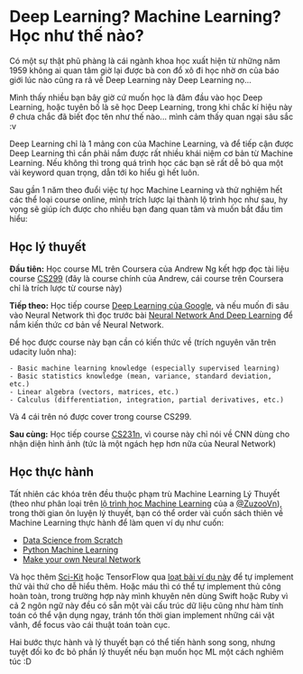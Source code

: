# Deep Learning? Machine Learning? Học như thế nào?

Có một sự thật phũ phàng là cái ngành khoa học xuất hiện từ những năm 1959 không ai quan tâm giờ lại được bà con đổ xô đi học nhờ ơn của báo giới lúc nào cũng ra rả về Deep Learning này Deep Learning nọ...

Mình thấy nhiều bạn bây giờ cứ muốn học là đâm đầu vào học Deep Learning, hoặc tuyên bố là sẽ học Deep Learning, trong khi chắc kí hiệu này $\theta$ chưa chắc đã biết đọc tên như thế nào... mình cảm thấy quan ngại sâu sắc :v 

Deep Learning chỉ là 1 mảng con của Machine Learning, và để tiếp cận được Deep Learning thì cần phải nắm được rất nhiều khái niệm cơ bản từ Machine Learning. Nếu không thì trong quá trình học các bạn sẽ rất dễ bỏ qua một vài keyword quan trọng, dẫn tới ko hiểu gì hết luôn.

Sau gần 1 năm theo đuổi việc tự học Machine Learning và thử nghiệm hết các thể loại course online, mình trích lược lại thành lộ trình học như sau, hy vọng sẽ giúp ích được cho nhiều bạn đang quan tâm và muốn bắt đầu tìm hiểu:

## Học lý thuyết

**Đầu tiên:** Học course ML trên Coursera của Andrew Ng kết hợp đọc tài liệu course [CS299](http://cs229.stanford.edu/) (đây là course chính của Andrew, cái course trên Coursera chỉ là trích lược từ course này)

**Tiếp theo:** Học tiếp course [Deep Learning của Google](https://www.udacity.com/course/deep-learning--ud730), và nếu muốn đi sâu vào Neural Network thì đọc trước bài [Neural Network And Deep Learning](http://neuralnetworksanddeeplearning.com/chap1.html) để nắm kiến thức cơ bản về Neural Network.

Để học được course này bạn cần có kiến thức về (trích nguyên văn trên udacity luôn nha):

```
- Basic machine learning knowledge (especially supervised learning)
- Basic statistics knowledge (mean, variance, standard deviation, etc.)
- Linear algebra (vectors, matrices, etc.)
- Calculus (differentiation, integration, partial derivatives, etc.)
```

Và 4 cái trên nó được cover trong course CS299.

**Sau cùng:**  Học tiếp course [CS231n](http://cs231n.stanford.edu/), vì course này chỉ nói về CNN dùng cho nhận diện hình ảnh (tức là một ngách hẹp hơn nữa của Neural Network)

## Học thực hành

Tất nhiên các khóa trên đều thuộc phạm trù Machine Learning Lý Thuyết (theo như phân loại trên [lộ trình học Machine Learning](https://daynhauhoc.com/t/lo-trinh-hoc-machine-learning-deep-learning-tu-dau-cho-cac-ban-lap-trinh-vien/37264) của a [@ZuzooVn](https://github.com/zuzoovn)), trong thời gian ôn luyện lý thuyết, bạn có thể order vài cuốn sách thiên về Machine Learning thực hành để làm quen ví dụ như cuốn:

- [Data Science from Scratch](https://www.amazon.com/Data-Science-Scratch-Principles-Python/dp/149190142X) 
- [Python Machine Learning](https://www.amazon.com/gp/product/1783555130/ref=pd_sim_14_2?ie=UTF8&psc=1&refRID=K6J013Z4FNHBS6S5YJ3Y)
- [Make your own Neural Network](https://www.amazon.com/Make-Your-Own-Neural-Network-ebook/dp/B01EER4Z4G/ref=sr_1_2?s=books&ie=UTF8&qid=1477850787&sr=1-2&keywords=neural+network)

Và học thêm [Sci-Kit](http://scikit-learn.org/stable/) hoặc TensorFlow qua [loạt bài ví dụ này](https://github.com/aymericdamien/TensorFlow-Examples) để tự implement thử vài thứ cho dễ hiểu thêm. Hoặc máu thì có thể tự implement thủ công hoàn toàn, trong trường hợp này mình khuyên nên dùng Swift hoặc Ruby vì cả 2 ngôn ngữ này đều có sẵn một vài cấu trúc dữ liệu cũng như hàm tính toán có thể vận dụng ngay, tránh tốn thời gian implement những cái vặt vãnh, để focus vào cái thuật toán toàn cục.

Hai bước thực hành và lý thuyết bạn có thể tiến hành song song, nhưng tuyệt đối ko đc bỏ phần lý thuyết nếu bạn muốn học ML một cách nghiêm túc :D
